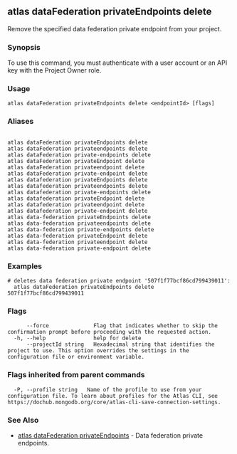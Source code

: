 ## atlas dataFederation privateEndpoints delete

Remove the specified data federation private endpoint from your project.


### Synopsis

To use this command, you must authenticate with a user account or an API key with the Project Owner role.


### Usage
```
atlas dataFederation privateEndpoints delete <endpointId> [flags]
```

### Aliases
```

atlas dataFederation privateEndpoints delete
atlas dataFederation privateendpoints delete
atlas dataFederation private-endpoints delete
atlas dataFederation privateEndpoint delete
atlas dataFederation privateendpoint delete
atlas dataFederation private-endpoint delete
atlas datafederation privateEndpoints delete
atlas datafederation privateendpoints delete
atlas datafederation private-endpoints delete
atlas datafederation privateEndpoint delete
atlas datafederation privateendpoint delete
atlas datafederation private-endpoint delete
atlas data-federation privateEndpoints delete
atlas data-federation privateendpoints delete
atlas data-federation private-endpoints delete
atlas data-federation privateEndpoint delete
atlas data-federation privateendpoint delete
atlas data-federation private-endpoint delete
```

### Examples

```
# deletes data federation private endpoint '507f1f77bcf86cd799439011':
  atlas dataFederation privateEndpoints delete 507f1f77bcf86cd799439011

```


### Flags

```
      --force              Flag that indicates whether to skip the confirmation prompt before proceeding with the requested action.
  -h, --help               help for delete
      --projectId string   Hexadecimal string that identifies the project to use. This option overrides the settings in the configuration file or environment variable.

```


### Flags inherited from parent commands

```
  -P, --profile string   Name of the profile to use from your configuration file. To learn about profiles for the Atlas CLI, see https://dochub.mongodb.org/core/atlas-cli-save-connection-settings.

```

### See Also


* [atlas dataFederation privateEndpoints](atlas_dataFederation_privateEndpoints.md)	- Data federation private endpoints.



